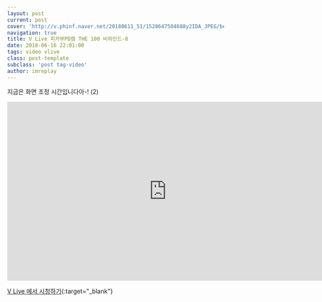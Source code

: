 ```yaml
---
layout: post
current: post
cover: 'http://v.phinf.naver.net/20180611_51/1528647504688y2IDA_JPEG/bec28c81-6cc8-11e8-a0b5-00000000464c_03.jpg'
navigation: true
title: V Live 피카부PD캠 THE 100 비하인드-8
date: 2018-06-16 22:01:00
tags: video vlive
class: post-template
subclass: 'post tag-video'
author: imreplay
---
```


지금은 화면 조정 시간입니다아-! (2)

<iframe src='https://www.vlive.tv/embed/75111?autoPlay=false' frameborder='no' scrolling='no' marginwidth='0' marginheight='0' WIDTH='740' HEIGHT='416' allowfullscreen></iframe>

[V Live 에서 시청하기](https://www.vlive.tv/video/75111){:target="_blank"}
